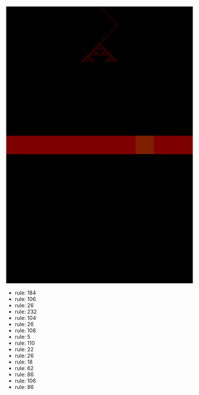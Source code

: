 ![photo](./output.png) 
 * rule: 184
* rule: 106
* rule: 26
* rule: 232
* rule: 104
* rule: 26
* rule: 108
* rule: 5
* rule: 110
* rule: 22
* rule: 26
* rule: 18
* rule: 62
* rule: 86
* rule: 106
* rule: 86
